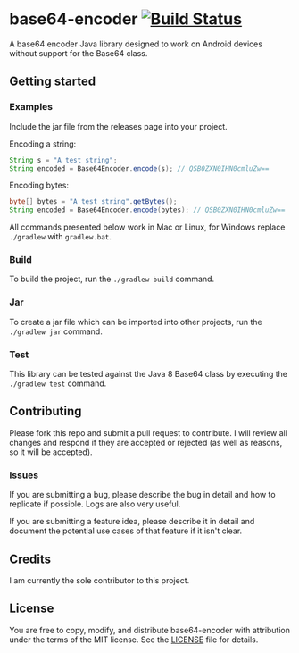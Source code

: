 # base64-encoder [![Build Status](https://travis-ci.org/kylecorry31/base64-encoder.svg?branch=master)](https://travis-ci.org/kylecorry31/base64-encoder)
A base64 encoder Java library designed to work on Android devices without support for the Base64 class.

## Getting started

### Examples
Include the jar file from the releases page into your project.

Encoding a string:
```Java
String s = "A test string";
String encoded = Base64Encoder.encode(s); // QSB0ZXN0IHN0cmluZw==
```

Encoding bytes:
```Java
byte[] bytes = "A test string".getBytes();
String encoded = Base64Encoder.encode(bytes); // QSB0ZXN0IHN0cmluZw==
```

All commands presented below work in Mac or Linux, for Windows replace `./gradlew` with `gradlew.bat`.

### Build
To build the project, run the `./gradlew build` command.

### Jar
To create a jar file which can be imported into other projects, run the `./gradlew jar` command.

### Test
This library can be tested against the Java 8 Base64 class by executing the `./gradlew test` command.

## Contributing
Please fork this repo and submit a pull request to contribute. I will review all changes and respond if they are accepted or rejected (as well as reasons, so it will be accepted).

### Issues
If you are submitting a bug, please describe the bug in detail and how to replicate if possible. Logs are also very useful.

If you are submitting a feature idea, please describe it in detail and document the potential use cases of that feature if it isn't clear.

## Credits
I am currently the sole contributor to this project.

## License
You are free to copy, modify, and distribute base64-encoder with attribution under the terms of the MIT license. See the [LICENSE](LICENSE) file for details.
